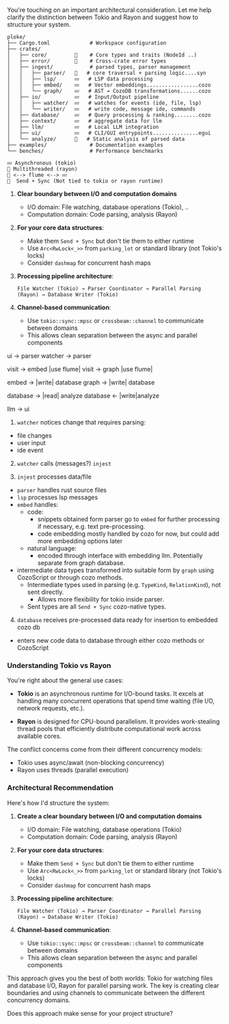 You're touching on an important architectural consideration. Let me help clarify the distinction between Tokio and Rayon and suggest how to structure your system.


```
ploke/
├── Cargo.toml             # Workspace configuration
├── crates/
│   ├── core/         󱃜    # Core types and traits (NodeId ..)
│   ├── error/        󱃜    # Cross-crate error types
│   ├── ingest/            # parsed types, parser management
│   │   ├── parser/   🚀   # core traversal + parsing logic....syn
│   │   ├── lsp/      💤   # LSP data processing
│   │   ├── embed/    💤   # Vector embeddings.................cozo
│   │   └── graph/    💤   # AST ➔ CozoDB transformations......cozo
│   ├── io/           💤   # Input/Output pipeline
│   │   ├── watcher/  💤   # watches for events (ide, file, lsp)
│   │   └── writer/   💤   # write code, message ide, commands
│   ├── database/     💤   # Query processing & ranking........cozo
│   ├── context/      💤   # aggregate data for llm
│   ├── llm/          💤   # Local LLM integration
│   ├── ui/           💤   # CLI/GUI entrypoints...............egui
│   └── analyze/      🚀   # Static analysis of parsed data
├── examples/              # Documentation examples
└── benches/               # Performance benchmarks

💤 Asynchronous (tokio)
🚀 Multithreaded (rayon)
🚀 <--> flume <--> 💤
󱃜  Send + Sync (Not tied to tokio or rayon runtime) 
```

1. **Clear boundary between I/O and computation domains**
   - I/O domain: File watching, database operations (Tokio), ..
   - Computation domain: Code parsing, analysis (Rayon)

2. **For your core data structures**:
   - Make them `Send + Sync` but don't tie them to either runtime
   - Use `Arc<RwLock<_>>` from `parking_lot` or standard library (not Tokio's locks)
   - Consider `dashmap` for concurrent hash maps

3. **Processing pipeline architecture**:
   ```
   File Watcher (Tokio) → Parser Coordinator → Parallel Parsing (Rayon) → Database Writer (Tokio)
   ```

4. **Channel-based communication**:
   - Use `tokio::sync::mpsc` or `crossbeam::channel` to communicate between domains
   - This allows clean separation between the async and parallel components

ui -> parser
watcher -> parser

visit -> embed |use flume|
visit -> graph |use flume|

embed -> |write| database
graph -> |write| database

database -> |read| analyze
database <- |write|analyze

llm -> ui

1. `watcher` notices change that requires parsing:
  - file changes
  - user input
  - ide event

2. `watcher` calls (messages?) `injest`

3. `injest` processes data/file
  - `parser` handles rust source files
  - `lsp` processes lsp messages
  - `embed` handles:
    - code:
      - snippets obtained form parser go to `embed` for further processing
      if necessary, e.g. text pre-processing.
      - code embedding mostly handled by cozo for now, but could add more embedding options later
    - natural language:
      - encoded through interface with embedding llm. Potentially separate from graph database.
  - intermediate data types transformed into suitable form by `graph` using
  CozoScript or through cozo methods.
    - Intermediate types used in parsing (e.g. `TypeKind`, `RelationKind`), not sent directly.
      - Allows more flexibility for tokio inside parser.
    - Sent types are all `Send + Sync` cozo-native types.

4. `database` receives pre-processed data ready for insertion to embedded cozo db
  - enters new code data to database through either cozo methods or CozoScript



### Understanding Tokio vs Rayon

You're right about the general use cases:

- **Tokio** is an asynchronous runtime for I/O-bound tasks. It excels at handling many concurrent operations that spend time waiting (file I/O, network requests, etc.).

- **Rayon** is designed for CPU-bound parallelism. It provides work-stealing thread pools that efficiently distribute computational work across available cores.

The conflict concerns come from their different concurrency models:
- Tokio uses async/await (non-blocking concurrency)
- Rayon uses threads (parallel execution)

### Architectural Recommendation

Here's how I'd structure the system:

1. **Create a clear boundary between I/O and computation domains**
   - I/O domain: File watching, database operations (Tokio)
   - Computation domain: Code parsing, analysis (Rayon)

2. **For your core data structures**:
   - Make them `Send + Sync` but don't tie them to either runtime
   - Use `Arc<RwLock<_>>` from `parking_lot` or standard library (not Tokio's locks)
   - Consider `dashmap` for concurrent hash maps

3. **Processing pipeline architecture**:
   ```
   File Watcher (Tokio) → Parser Coordinator → Parallel Parsing (Rayon) → Database Writer (Tokio)
   ```

4. **Channel-based communication**:
   - Use `tokio::sync::mpsc` or `crossbeam::channel` to communicate between domains
   - This allows clean separation between the async and parallel components


This approach gives you the best of both worlds: Tokio for watching files and database I/O, Rayon for parallel parsing work. The key is creating clear boundaries and using channels to communicate between the different concurrency domains.

Does this approach make sense for your project structure?
